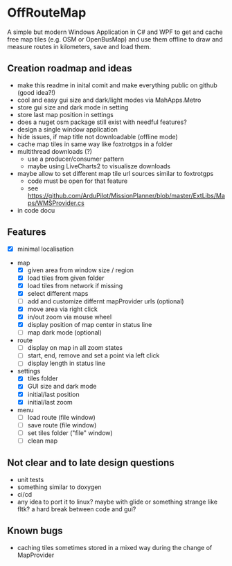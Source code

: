 # OffRouteMap

A simple but modern Windows Application in C# and WPF to get and cache free
map tiles (e.g. OSM or OpenBusMap) and use them offline to draw and measure routes
in kilometers, save and load them.

## Creation roadmap and ideas

- make this readme in inital comit and make everything public on github (good idea?!)
- cool and easy gui size and dark/light modes via MahApps.Metro
- store gui size and dark mode in setting
- store last map position in settings
- does a nuget osm package still exist with needful features?
- design a single window application
- hide issues, if map title not downloadable (offline mode)
- cache map tiles in same way like foxtrotgps in a folder
- multithread downloads (?)
  - use a producer/consumer pattern 
  - maybe using LiveCharts2 to visualisze downloads
- maybe allow to set different map tile url sources similar to foxtrotgps
  - code must be open for that feature
  - see https://github.com/ArduPilot/MissionPlanner/blob/master/ExtLibs/Maps/WMSProvider.cs
- in code docu 

## Features

- [x] minimal localisation
- map
  - [x] given area from window size / region
  - [x] load tiles from given folder
  - [x] load tiles from network if missing 
  - [x] select different maps
  - [ ] add and customize differnt mapProvider urls (optional)
  - [x] move area via right click
  - [x] in/out zoom via mouse wheel
  - [x] display position of map center in status line
  - [ ] map dark mode (optional)
- route
  - [ ] display on map in all zoom states
  - [ ] start, end, remove and set a point via left click
  - [ ] display length in status line
- settings
  - [x] tiles folder
  - [x] GUI size and dark mode
  - [x] initial/last position
  - [x] initial/last zoom
- menu
  - [ ] load route (file window)
  - [ ] save route (file window)
  - [ ] set tiles folder ("file" window)
  - [ ] clean map

## Not clear and to late design questions

- unit tests
- something similar to doxygen
- ci/cd
- any idea to port it to linux? maybe with glide or something strange like fltk? a hard break between code and gui?

## Known bugs

- caching tiles sometimes stored in a mixed way during the change of MapProvider
